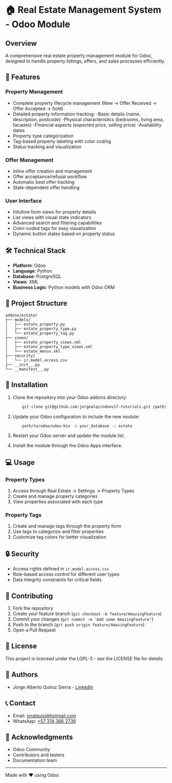 # 🏠 Real Estate Management System - Odoo Module

## Overview

A comprehensive real estate property management module for Odoo, designed to handle property listings, offers, and sales processes efficiently.

## 🌟 Features

### Property Management

- Complete property lifecycle management (New → Offer Received → Offer Accepted → Sold)
- Detailed property information tracking:
    -Basic details (name, description, postcode)
    -Physical characteristics (bedrooms, living area, facades)
    -Financial aspects (expected price, selling price)
    -Availability dates
- Property type categorization
- Tag-based property labeling with color coding
- Status tracking and visualization

### Offer Management

- Inline offer creation and management
- Offer acceptance/refusal workflow
- Automatic best offer tracking
- State-dependent offer handling

### User Interface

- Intuitive form views for property details
- List views with visual state indicators
- Advanced search and filtering capabilities
- Color-coded tags for easy visualization
- Dynamic button states based on property status

## 🛠️ Technical Stack

- **Platform**: Odoo
- **Language**: Python
- **Database**: PostgreSQL
- **Views**: XML
- **Business Logic**: Python models with Odoo ORM

## 📁 Project Structure

```plaintext
addons/estate/
├── models/
│   ├── estate_property.py
│   ├── estate_property_type.py
│   └── estate_property_tag.py
├── views/
│   ├── estate_property_views.xml
│   ├── estate_property_type_views.xml
│   └── estate_menus.xml
├── security/
│   └── ir.model.access.csv
├── __init__.py
└── __manifest__.py
```

## 🚀 Installation

1. Clone the repository into your Odoo addons directory:

    ```bash
        git clone git@github.com:jorgealqs/odoov17-tutorials.git /path/to/odoo/addons/estate
    ```

2. Update your Odoo configuration to include the new module:

    ```bash
        path/to/odoo/odoo-bin -d your_database -i estate
    ```

3. Restart your Odoo server and update the module list.

4. Install the module through the Odoo Apps interface.

## 💻 Usage

### Property Types

1. Access through Real Estate → Settings → Property Types
2. Create and manage property categories
3. View properties associated with each type

### Property Tags

1. Create and manage tags through the property form
2. Use tags to categorize and filter properties
3. Customize tag colors for better visualization

## 🔒 Security

- Access rights defined in `ir.model.access.csv`
- Role-based access control for different user types
- Data integrity constraints for critical fields

## 🤝 Contributing

1. Fork the repository
2. Create your feature branch (`git checkout -b feature/AmazingFeature`)
3. Commit your changes (`git commit -m 'Add some AmazingFeature'`)
4. Push to the branch (`git push origin feature/AmazingFeature`)
5. Open a Pull Request

## 📝 License

This project is licensed under the LGPL-3 - see the LICENSE file for details.

## 👥 Authors

- Jorge Alberto Quiroz Sierra - [LinkedIn](https://www.linkedin.com/in/jorgealqs/)

## 📞 Contact

- Email: [joralquisi@hotmail.com](mailto:joralquisi@hotmail.com)
- WhatsApp: [+57 319 366 2738](https://wa.me/573193662738?text=Hello%20Jorge,%20I'm%20interested%20in%20talking%20with%20you)

## 🙏 Acknowledgments

- Odoo Community
- Contributors and testers
- Documentation team

---
Made with ❤️ using Odoo
